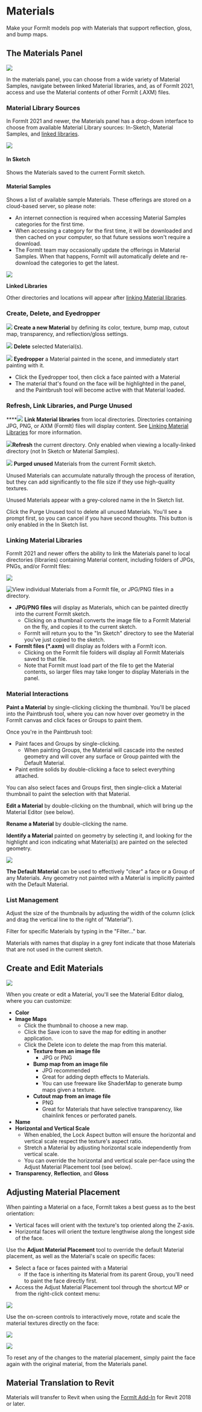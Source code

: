 # Materials

Make your FormIt models pop with Materials that support reflection, gloss, and bump maps. 

## The Materials Panel

![](../.gitbook/assets/materials-sample-category%20%282%29.png)

In the materials panel, you can choose from a wide variety of Material Samples, navigate between linked Material libraries, and, as of FormIt 2021, access and use the Material contents of other FormIt \(.AXM\) files.

### Material Library Sources

In FormIt 2021 and newer, the Materials panel has a drop-down interface to choose from available Material Library sources: In-Sketch, Material Samples, and [linked libraries](https://windows.help.formit.autodesk.com/tool-library/materials#linking-material-libraries). 

![](../.gitbook/assets/materials-directory-picker%20%281%29.png)

#### In Sketch

Shows the Materials saved to the current FormIt sketch. 

#### Material Samples

Shows a list of available sample Materials. These offerings are stored on a cloud-based server, so please note:

* An internet connection is required when accessing Material Samples categories for the first time.
* When accessing a category for the first time, it will be downloaded and then cached on your computer, so that future sessions won't require a download. 
* The FormIt team may occasionally update the offerings in Material Samples. When that happens, FormIt will automatically delete and re-download the categories to get the latest. 

![](../.gitbook/assets/materials-samples_original.png)

**Linked Libraries**

Other directories and locations will appear after [linking Material libraries](https://windows.help.formit.autodesk.com/tool-library/materials#linking-material-libraries).

### Create, Delete, and Eyedropper

![](../.gitbook/assets/materials_add.PNG) **Create a new Material** by defining its color, texture, bump map, cutout map, transparency, and reflection/gloss settings.

![](../.gitbook/assets/materials_delete%20%281%29.PNG) **Delete** selected Material\(s\).

![](../.gitbook/assets/materials_eyedropper.PNG) **Eyedropper** a Material painted in the scene, and immediately start painting with it. 

* Click the Eyedropper tool, then click a face painted with a Material
* The material that's found on the face will be highlighted in the panel, and the Paintbrush tool will become active with that Material loaded.

### Refresh, Link Libraries, and Purge Unused

\*\*\*\*![](../.gitbook/assets/materials-link.png) **Link Material libraries** from local directories. Directories containing JPG, PNG, or AXM \(FormIt\) files will display content. See [Linking Material Libraries](https://windows.help.formit.autodesk.com/tool-library/materials#linking-material-libraries) for more information.

![](../.gitbook/assets/materials-refresh.png)**Refresh** the current directory. Only enabled when viewing a locally-linked directory \(not In Sketch or Material Samples\).

![](../.gitbook/assets/materials-purge.png) **Purged unused** Materials from the current FormIt sketch.

Unused Materials can accumulate naturally through the process of iteration, but they can add significantly to the file size if they use high-quality textures.

Unused Materials appear with a grey-colored name in the In Sketch list.

Click the Purge Unused tool to delete all unused Materials. You'll see a prompt first, so you can cancel if you have second thoughts. This button is only enabled in the In Sketch list.

### Linking Material Libraries

FormIt 2021 and newer offers the ability to link the Materials panel to local directories \(libraries\) containing Material content, including folders of JPGs, PNGs, and/or FormIt files:

![](../.gitbook/assets/materials-axms.png)

![View individual Materials from a FormIt file, or JPG/PNG files in a directory. ](../.gitbook/assets/materials-axm-content.png)

* **JPG/PNG files** will display as Materials, which can be painted directly into the current FormIt sketch.
  * Clicking on a thumbnail converts the image file to a FormIt Material on the fly, and copies it to the current sketch. 
  * FormIt will return you to the "In Sketch" directory to see the Material you've just copied to the sketch.
* **FormIt files \(\*.axm\)** will display as folders with a FormIt icon. 
  * Clicking on the FormIt file folders will display all FormIt Materials saved to that file.
  * Note that FormIt must load part of the file to get the Material contents, so larger files may take longer to display Materials in the panel.

### Material Interactions

**Paint a Material** by single-clicking clicking the thumbnail. You'll be placed into the Paintbrush tool, where you can now hover over geometry in the FormIt canvas and click faces or Groups to paint them.

Once you're in the Paintbrush tool:

* Paint faces and Groups by single-clicking.
  * When painting Groups, the Material will cascade into the nested geometry and will cover any surface or Group painted with the Default Material.
* Paint entire solids by double-clicking a face to select everything attached.

You can also select faces and Groups first, then single-click a Material thumbnail to paint the selection with that Material.

**Edit a Material** by double-clicking on the thumbnail, which will bring up the Material Editor \(see below\).

**Rename a Material** by double-clicking the name.

**Identify a Material** painted on geometry by selecting it, and looking for the highlight and icon indicating what Material\(s\) are painted on the selected geometry.

![](../.gitbook/assets/material_selected.png)

**The Default Material** can be used to effectively "clear" a face or a Group of any Materials. Any geometry not painted with a Material is implicitly painted with the Default Material.

### List Management

Adjust the size of the thumbnails by adjusting the width of the column \(click and drag the vertical line to the right of "Material"\).

Filter for specific Materials by typing in the "Filter..." bar.

Materials with names that display in a grey font indicate that those Materials that are not used in the current sketch.

## Create and Edit Materials

![](../.gitbook/assets/materials-editor%20%281%29.png)

  
When you create or edit a Material, you'll see the Material Editor dialog, where you can customize:

* **Color**
* **Image Maps**
  * Click the thumbnail to choose a new map.
  * Click the Save icon to save the map for editing in another application.
  * Click the Delete icon to delete the map from this material.
    * **Texture from an image file**
      * JPG or PNG
    * **Bump map from an image file**
      * JPG recommended
      * Great for adding depth effects to Materials.
      * You can use freeware like ShaderMap to generate bump maps given a texture.
    * **Cutout map from an image file**
      * PNG
      * Great for Materials that have selective transparency, like chainlink fences or perforated panels.
* **Name**
* **Horizontal and Vertical Scale**
  * When enabled, the Lock Aspect button will ensure the horizontal and vertical scale respect the texture's aspect ratio. 
  * Stretch a Material by adjusting horizontal scale independently from vertical scale.
  * You can override the horizontal and vertical scale per-face using the Adjust Material Placement tool \(see below\).
* **Transparency**, **Reflection**, and **Gloss**

## Adjusting Material Placement

When painting a Material on a face, FormIt takes a best guess as to the best orientation:

* Vertical faces will orient with the texture's top oriented along the Z-axis.
* Horizontal faces will orient the texture lengthwise along the longest side of the face.

Use the **Adjust Material Placement** tool to override the default Material placement, as well as the Material's scale on specific faces:

* Select a face or faces painted with a Material
  * If the face is inheriting its Material from its parent Group, you'll need to paint the face directly first.
* Access the Adjust Material Placement tool through the shortcut MP or from the right-click context menu:

![](../.gitbook/assets/adjust-material-placement.PNG)

Use the on-screen controls to interactively move, rotate and scale the material textures directly on the face:

![](../.gitbook/assets/materialplacement.gif)

![](../.gitbook/assets/adjust-material-placement.gif)

To reset any of the changes to the material placement, simply paint the face again with the original material, from the Materials panel.

## Material Translation to Revit

Materials will transfer to Revit when using the [FormIt Add-In](https://formit.autodesk.com/page/formit-revit) for Revit 2018 or later.

